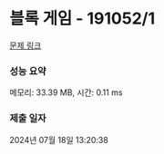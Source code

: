 # 블록 게임 - 191052/1 

[문제 링크](https://level.goorm.io/exam/191052/%EB%B8%94%EB%A1%9D-%EA%B2%8C%EC%9E%84/quiz/1) 

### 성능 요약

메모리: 33.39 MB, 시간: 0.11 ms

### 제출 일자

2024년 07월 18일 13:20:38

